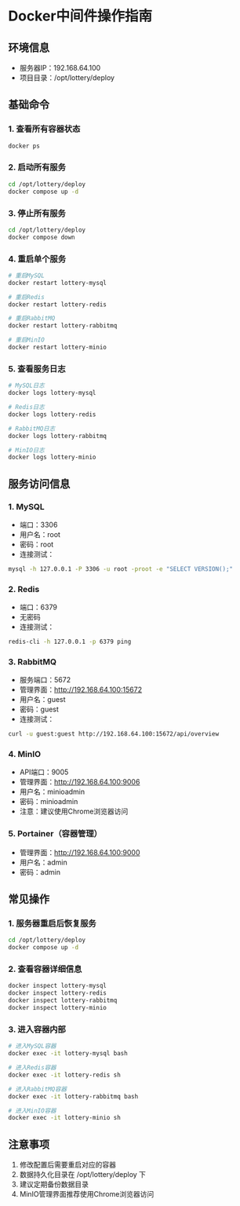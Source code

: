 # Docker中间件操作指南

## 环境信息
- 服务器IP：192.168.64.100
- 项目目录：/opt/lottery/deploy

## 基础命令

### 1. 查看所有容器状态
```bash
docker ps
```

### 2. 启动所有服务
```bash
cd /opt/lottery/deploy
docker compose up -d
```

### 3. 停止所有服务
```bash
cd /opt/lottery/deploy
docker compose down
```

### 4. 重启单个服务
```bash
# 重启MySQL
docker restart lottery-mysql

# 重启Redis
docker restart lottery-redis

# 重启RabbitMQ
docker restart lottery-rabbitmq

# 重启MinIO
docker restart lottery-minio
```

### 5. 查看服务日志
```bash
# MySQL日志
docker logs lottery-mysql

# Redis日志
docker logs lottery-redis

# RabbitMQ日志
docker logs lottery-rabbitmq

# MinIO日志
docker logs lottery-minio
```

## 服务访问信息

### 1. MySQL
- 端口：3306
- 用户名：root
- 密码：root
- 连接测试：
```bash
mysql -h 127.0.0.1 -P 3306 -u root -proot -e "SELECT VERSION();"
```

### 2. Redis
- 端口：6379
- 无密码
- 连接测试：
```bash
redis-cli -h 127.0.0.1 -p 6379 ping
```

### 3. RabbitMQ
- 服务端口：5672
- 管理界面：http://192.168.64.100:15672
- 用户名：guest
- 密码：guest
- 连接测试：
```bash
curl -u guest:guest http://192.168.64.100:15672/api/overview
```

### 4. MinIO
- API端口：9005
- 管理界面：http://192.168.64.100:9006
- 用户名：minioadmin
- 密码：minioadmin
- 注意：建议使用Chrome浏览器访问

### 5. Portainer（容器管理）
- 管理界面：http://192.168.64.100:9000
- 用户名：admin
- 密码：admin

## 常见操作

### 1. 服务器重启后恢复服务
```bash
cd /opt/lottery/deploy
docker compose up -d
```

### 2. 查看容器详细信息
```bash
docker inspect lottery-mysql
docker inspect lottery-redis
docker inspect lottery-rabbitmq
docker inspect lottery-minio
```

### 3. 进入容器内部
```bash
# 进入MySQL容器
docker exec -it lottery-mysql bash

# 进入Redis容器
docker exec -it lottery-redis sh

# 进入RabbitMQ容器
docker exec -it lottery-rabbitmq bash

# 进入MinIO容器
docker exec -it lottery-minio sh
```

## 注意事项
1. 修改配置后需要重启对应的容器
2. 数据持久化目录在 /opt/lottery/deploy 下
3. 建议定期备份数据目录
4. MinIO管理界面推荐使用Chrome浏览器访问